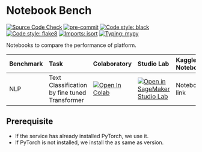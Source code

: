 # Notebook Bench

[![Source Code Check](https://github.com/icoxfog417/datascience-template/actions/workflows/ci.yml/badge.svg)](https://github.com/icoxfog417/datascience-template/actions/workflows/ci.yml)
[![pre-commit](https://img.shields.io/badge/pre--commit-enabled-brightgreen?logo=pre-commit&logoColor=white)](https://github.com/pre-commit/pre-commit)
[![Code style: black](https://img.shields.io/badge/code%20style-black-000000.svg)](https://github.com/psf/black)
[![Code style: flake8](https://img.shields.io/badge/code%20style-flake8-black)](https://github.com/PyCQA/flake8)
[![Imports: isort](https://img.shields.io/badge/%20imports-isort-%231674b1?style=flat&labelColor=ef8336)](https://pycqa.github.io/isort/)
[![Typing: mypy](https://img.shields.io/badge/typing-mypy-blue)](https://github.com/python/mypy)

Notebooks to compare the performance of platform.

| Benchmark | Task         | Colaboratory | Studio Lab | Kaggle Notebook |
|:----------|:-------------|:-------------|:-----------|:----------------|
| NLP       | Text Classification by fine tuned Transformer | [![Open In Colab](https://colab.research.google.com/assets/colab-badge.svg)](https://colab.research.google.com/github/icoxfog417/notebook-bench/blob/main/notebooks/nlp.ipynb) | [![Open in SageMaker Studio Lab](https://studiolab.sagemaker.aws/studiolab.svg)](https://studiolab.sagemaker.aws/import/github/icoxfog417/notebook-bench/blob/main/notebooks/nlp.ipynb) | Notebook link |

## Prerequisite

* If the service has already installed PyTorch, we use it.
* If PyTorch is not installed, we install the as same as version.
